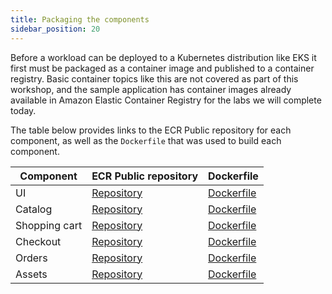 ```yaml
---
title: Packaging the components
sidebar_position: 20
---
```


Before a workload can be deployed to a Kubernetes distribution like EKS it first must be packaged as a container image and published to a container registry. Basic container topics like this are not covered as part of this workshop, and the sample application has container images already available in Amazon Elastic Container Registry for the labs we will complete today.

The table below provides links to the ECR Public repository for each component, as well as the `Dockerfile` that was used to build each component.

| Component | ECR Public repository | Dockerfile |
|---------------|------|------|
| UI | [Repository](https://gallery.ecr.aws/aws-containers/retail-store-sample-ui) | [Dockerfile](https://github.com/aws-containers/retail-store-sample-app/blob/main/images/java17/Dockerfile) |
| Catalog | [Repository](https://gallery.ecr.aws/aws-containers/retail-store-sample-catalog) | [Dockerfile](https://github.com/aws-containers/retail-store-sample-app/blob/main/images/go/Dockerfile) |
| Shopping cart | [Repository](https://gallery.ecr.aws/aws-containers/retail-store-sample-cart) | [Dockerfile](https://github.com/aws-containers/retail-store-sample-app/blob/main/images/java17/Dockerfile) |
| Checkout | [Repository](https://gallery.ecr.aws/aws-containers/retail-store-sample-checkout) | [Dockerfile](https://github.com/aws-containers/retail-store-sample-app/blob/main/images/nodejs/Dockerfile) |
| Orders | [Repository](https://gallery.ecr.aws/aws-containers/retail-store-sample-orders) | [Dockerfile](https://github.com/aws-containers/retail-store-sample-app/blob/main/images/java17/Dockerfile) |
| Assets | [Repository](https://gallery.ecr.aws/aws-containers/retail-store-sample-assets) | [Dockerfile](https://github.com/aws-containers/retail-store-sample-app/blob/main/src/assets/Dockerfile) |
